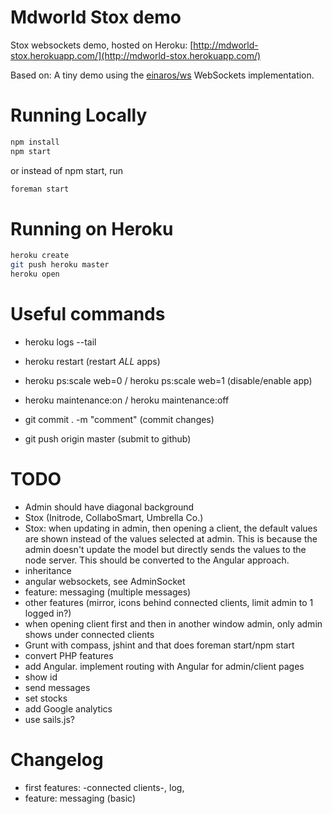 # Mdworld Stox demo

Stox websockets demo, hosted on Heroku: [http://mdworld-stox.herokuapp.com/](http://mdworld-stox.herokuapp.com/)

Based on:
A tiny demo using the [einaros/ws](http://einaros.github.io/ws/) WebSockets implementation.

# Running Locally

``` bash
npm install
npm start
```
or instead of npm start, run

``` bash
foreman start
```

# Running on Heroku

``` bash
heroku create
git push heroku master
heroku open
```

# Useful commands

* heroku logs --tail
* heroku restart (restart _ALL_ apps)
* heroku ps:scale web=0 / heroku ps:scale web=1 (disable/enable app)
* heroku maintenance:on / heroku maintenance:off

* git commit . -m "comment" (commit changes)
* git push origin master (submit to github)

# TODO

* Admin should have diagonal background
* Stox (Initrode, CollaboSmart, Umbrella Co.)
* Stox: when updating in admin, then opening a client, the default values are shown instead of the values selected at admin. This is because the admin doesn't update the model but directly sends the values to the node server. This should be converted to the Angular approach.
* inheritance
* angular websockets, see AdminSocket
* feature: messaging (multiple messages)
* other features (mirror, icons behind connected clients, limit admin to 1 logged in?)
* when opening client first and then in another window admin, only admin shows under connected clients
* Grunt with compass, jshint and that does foreman start/npm start
* convert PHP features
* add Angular. implement routing with Angular for admin/client pages
* show id
* send messages
* set stocks
* add Google analytics
* use sails.js?

# Changelog
* first features: -connected clients-, log, 
* feature: messaging (basic)
